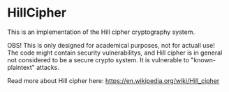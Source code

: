 # HillCipher
This is an implementation of the Hill cipher cryptography system.

OBS! This is only designed for academical purposes, not for actuall use! The code might contain security vulnerabilitys, and Hill cipher is in general not considered to be a secure crypto system. It is vulnerable to "known-plaintext" attacks.

Read more about Hill cipher here:
https://en.wikipedia.org/wiki/Hill_cipher
